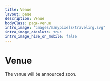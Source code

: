 ```yaml
---
title: Venue
layout: page
description: Venue
bodyClass: page-venue
intro_image: "images/manypixels/traveling.svg"
intro_image_absolute: true
intro_image_hide_on_mobile: false
---
```


# Venue 

The venue will be announced soon.
